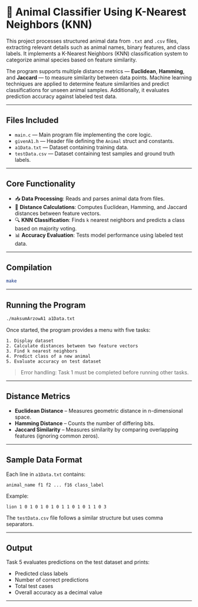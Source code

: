 # 🐾 Animal Classifier Using K-Nearest Neighbors (KNN)

This project processes structured animal data from `.txt` and `.csv` files, extracting relevant details such as animal names, binary features, and class labels. It implements a K-Nearest Neighbors (KNN) classification system to categorize animal species based on feature similarity.

The program supports multiple distance metrics — **Euclidean**, **Hamming**, and **Jaccard** — to measure similarity between data points. Machine learning techniques are applied to determine feature similarities and predict classifications for unseen animal samples. Additionally, it evaluates prediction accuracy against labeled test data.

---

## Files Included

- `main.c` — Main program file implementing the core logic.
- `givenA1.h` — Header file defining the `Animal` struct and constants.
- `a1Data.txt` — Dataset containing training data.
- `testData.csv` — Dataset containing test samples and ground truth labels.

---

## Core Functionality

- 📥 **Data Processing**: Reads and parses animal data from files.
- 📏 **Distance Calculations**: Computes Euclidean, Hamming, and Jaccard distances between feature vectors.
- 🔍 **KNN Classification**: Finds `k` nearest neighbors and predicts a class based on majority voting.
- 📊 **Accuracy Evaluation**: Tests model performance using labeled test data.

---

## Compilation

```bash
make
```
---

## Running the Program

```bash
./maksumArzowA1 a1Data.txt
```

Once started, the program provides a menu with five tasks:

```
1. Display dataset
2. Calculate distances between two feature vectors
3. Find k nearest neighbors
4. Predict class of a new animal
5. Evaluate accuracy on test dataset
```

> Error handling: Task 1 must be completed before running other tasks.

---

## Distance Metrics

- **Euclidean Distance** – Measures geometric distance in n-dimensional space.
- **Hamming Distance** – Counts the number of differing bits.
- **Jaccard Similarity** – Measures similarity by comparing overlapping features (ignoring common zeros).

---

## Sample Data Format

Each line in `a1Data.txt` contains:

```
animal_name f1 f2 ... f16 class_label
```

Example:
```
lion 1 0 1 0 1 0 1 0 1 1 0 1 0 1 1 0 3
```

The `testData.csv` file follows a similar structure but uses comma separators.

---

## Output

Task 5 evaluates predictions on the test dataset and prints:

- Predicted class labels
- Number of correct predictions
- Total test cases
- Overall accuracy as a decimal value

---
